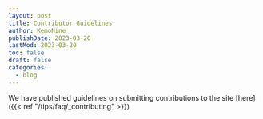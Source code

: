 ```yaml
---
layout: post
title: Contributor Guidelines
author: KemoNine
publishDate: 2023-03-20
lastMod: 2023-03-20
toc: false
draft: false
categories:
  - blog
---
```


We have published guidelines on submitting contributions to the site [here]({{< ref "/tips/faq/_contributing" >}})